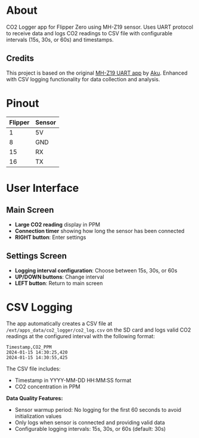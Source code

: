 # About

CO2 Logger app for Flipper Zero using MH-Z19 sensor. Uses UART protocol to receive data and logs CO2 readings to CSV file with configurable intervals (15s, 30s, or 60s) and timestamps.

## Credits

This project is based on the original [MH-Z19 UART app](https://github.com/skotopes/flipperzero_co2_logger_uart) by [Aku](https://github.com/skotopes). Enhanced with CSV logging functionality for data collection and analysis.

# Pinout

Flipper | Sensor
--------|-------
1       | 5V
8       | GND
15      | RX
16      | TX


# User Interface

## Main Screen
- **Large CO2 reading** display in PPM
- **Connection timer** showing how long the sensor has been connected
- **RIGHT button**: Enter settings

## Settings Screen  
- **Logging interval configuration**: Choose between 15s, 30s, or 60s
- **UP/DOWN buttons**: Change interval
- **LEFT button**: Return to main screen

# CSV Logging

The app automatically creates a CSV file at `/ext/apps_data/co2_logger/co2_log.csv` on the SD card and logs valid CO2 readings at the configured interval with the following format:

```
Timestamp,CO2_PPM
2024-01-15 14:30:25,420
2024-01-15 14:30:55,425
```

The CSV file includes:
- Timestamp in YYYY-MM-DD HH:MM:SS format
- CO2 concentration in PPM

**Data Quality Features:**
- Sensor warmup period: No logging for the first 60 seconds to avoid initialization values
- Only logs when sensor is connected and providing valid data
- Configurable logging intervals: 15s, 30s, or 60s (default: 30s)

